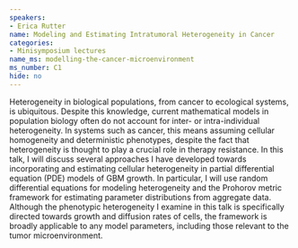 ```yaml
---
speakers:
- Erica Rutter
name: Modeling and Estimating Intratumoral Heterogeneity in Cancer
categories:
- Minisymposium lectures
name_ms: modelling-the-cancer-microenvironment
ms_number: C1
hide: no
---
```

Heterogeneity in biological populations, from cancer to ecological systems, is ubiquitous. Despite this knowledge, current mathematical models in population biology often do not account for inter- or intra-individual heterogeneity. In systems such as cancer, this means assuming cellular homogeneity and deterministic phenotypes, despite the fact that heterogeneity is thought to play a crucial role in therapy resistance. In this talk, I will discuss several approaches I have developed towards incorporating and estimating cellular heterogeneity in partial differential equation (PDE) models of GBM growth. In particular, I will use random differential equations for modeling heterogeneity and the Prohorov metric framework for estimating parameter distributions from aggregate data. Although the phenotypic heterogeneity I examine in this talk is specifically directed towards growth and diffusion rates of cells, the framework is broadly applicable to any model parameters, including those relevant to the tumor microenvironment.
